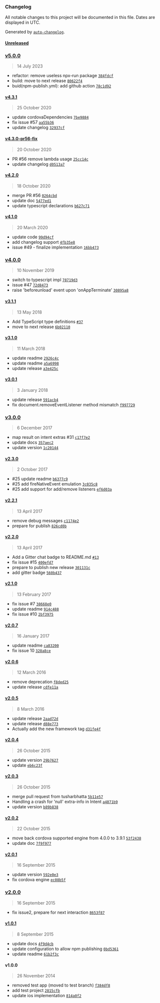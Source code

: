 ### Changelog

All notable changes to this project will be documented in this file. Dates are displayed in UTC.

Generated by [`auto-changelog`](https://github.com/CookPete/auto-changelog).

#### [Unreleased](https://github.com/bsorrentino/cordova-broadcaster/compare/v5.0.0...HEAD)

### [v5.0.0](https://github.com/bsorrentino/cordova-broadcaster/compare/v4.3.1...v5.0.0)

> 14 July 2023

- refactor: remove useless npx-run package [`384fdcf`](https://github.com/bsorrentino/cordova-broadcaster/commit/384fdcf86abbe51d5f855d47010cd0dfefadd295)
- build: move to next release [`80622f4`](https://github.com/bsorrentino/cordova-broadcaster/commit/80622f4b83a8db76148181d6f6ba9bb2b54f64ec)
- buid(npm-publish.yml): add github action [`78c1d92`](https://github.com/bsorrentino/cordova-broadcaster/commit/78c1d929801b053066a37c1733750330d3692f68)

#### [v4.3.1](https://github.com/bsorrentino/cordova-broadcaster/compare/v4.3.0-pr56-fix...v4.3.1)

> 25 October 2020

- update cordovaDependencies [`7be9884`](https://github.com/bsorrentino/cordova-broadcaster/commit/7be9884314e1cc4d3f46f356499204526b6683eb)
- fix issue #57 [`aa55b36`](https://github.com/bsorrentino/cordova-broadcaster/commit/aa55b36b22a86eb4aebd02a75fee44e193c5b7bc)
- update changelog [`32937cf`](https://github.com/bsorrentino/cordova-broadcaster/commit/32937cf1649440cd7819b326a40af46f1f73addb)

#### [v4.3.0-pr56-fix](https://github.com/bsorrentino/cordova-broadcaster/compare/v4.2.0...v4.3.0-pr56-fix)

> 20 October 2020

- PR #56 remove lambda usage [`25cc14c`](https://github.com/bsorrentino/cordova-broadcaster/commit/25cc14caef94dd0de2a3fb975b9499c86498f36f)
- update changelog [`d0513a7`](https://github.com/bsorrentino/cordova-broadcaster/commit/d0513a7fb11d776bdfeb3a897b27f943b761ca85)

#### [v4.2.0](https://github.com/bsorrentino/cordova-broadcaster/compare/v4.1.0...v4.2.0)

> 18 October 2020

- merge PR #56 [`0264cbd`](https://github.com/bsorrentino/cordova-broadcaster/commit/0264cbdb345b2bf1b1c041c6be425020078341c2)
- update doc [`5477ed1`](https://github.com/bsorrentino/cordova-broadcaster/commit/5477ed14b1138f21f1645c8197835f68d14a53b3)
- update typescript declarations [`b627c71`](https://github.com/bsorrentino/cordova-broadcaster/commit/b627c7188aeac336d56407b7aa4d932a51959c90)

#### [v4.1.0](https://github.com/bsorrentino/cordova-broadcaster/compare/v4.0.0...v4.1.0)

> 20 March 2020

- update code [`99d94cf`](https://github.com/bsorrentino/cordova-broadcaster/commit/99d94cf32aebf8a0285fac4a2bcf4ee80d129d54)
- add changelog support [`4fb35e8`](https://github.com/bsorrentino/cordova-broadcaster/commit/4fb35e82ff410c8be49f969b09d591914150bb44)
- issue #49 - finalize implementation [`16bb473`](https://github.com/bsorrentino/cordova-broadcaster/commit/16bb47355312a76131cc1313ea99e83989f1df46)

### [v4.0.0](https://github.com/bsorrentino/cordova-broadcaster/compare/v3.1.1...v4.0.0)

> 10 November 2019

- switch to typescript impl [`78719d3`](https://github.com/bsorrentino/cordova-broadcaster/commit/78719d32a29de8dc517eb144065101d2a0c315e0)
- issue #47 [`72d8473`](https://github.com/bsorrentino/cordova-broadcaster/commit/72d84736198942ac02ebd14b95f777d3a926f6b7)
- raise 'beforeunload' event upon 'onAppTerminate' [`30895a8`](https://github.com/bsorrentino/cordova-broadcaster/commit/30895a801140ce553b40753169c2f2b943708132)

#### [v3.1.1](https://github.com/bsorrentino/cordova-broadcaster/compare/v3.1.0...v3.1.1)

> 13 May 2018

- Add TypeScript type definitions [`#37`](https://github.com/bsorrentino/cordova-broadcaster/pull/37)
- move to next release [`6b02110`](https://github.com/bsorrentino/cordova-broadcaster/commit/6b02110e66f56c3c86dc26745cf697fe62c03a56)

#### [v3.1.0](https://github.com/bsorrentino/cordova-broadcaster/compare/v3.0.1...v3.1.0)

> 11 March 2018

- update readme [`2926c4c`](https://github.com/bsorrentino/cordova-broadcaster/commit/2926c4ceee3029b08d4e57b7fe7b640822d267de)
- update readme [`a5a6998`](https://github.com/bsorrentino/cordova-broadcaster/commit/a5a6998f3b5cc960bad986635b51c5cc55739b30)
- update release [`a3e425c`](https://github.com/bsorrentino/cordova-broadcaster/commit/a3e425cc4b5e1d66687fe79c0432d606ac51b4e7)

#### [v3.0.1](https://github.com/bsorrentino/cordova-broadcaster/compare/v3.0.0...v3.0.1)

> 3 January 2018

- update release [`591acb4`](https://github.com/bsorrentino/cordova-broadcaster/commit/591acb48e8f05de37b3dbdb12f769cd14b0d610f)
- fix  document.removeEventListener method mismatch [`f997729`](https://github.com/bsorrentino/cordova-broadcaster/commit/f99772947ff2c26e730678930e43c0a3142e432d)

### [v3.0.0](https://github.com/bsorrentino/cordova-broadcaster/compare/v2.3.0...v3.0.0)

> 6 December 2017

- map result on intent extras #31 [`c17f7e2`](https://github.com/bsorrentino/cordova-broadcaster/commit/c17f7e216cbf0ce2aad233e9656230204b543f1c)
- update docs [`357aec2`](https://github.com/bsorrentino/cordova-broadcaster/commit/357aec25fd142189cbf808c6b820490c45b824d2)
- update version [`1c20144`](https://github.com/bsorrentino/cordova-broadcaster/commit/1c20144f8e9184528b08efee2ff47cd207fcea62)

#### [v2.3.0](https://github.com/bsorrentino/cordova-broadcaster/compare/v2.2.1...v2.3.0)

> 2 October 2017

- #25 update readme [`b6377c9`](https://github.com/bsorrentino/cordova-broadcaster/commit/b6377c94c7995fd2729aa70bb7b6ea38cddca4b9)
- #25 add fireNativeEvent emulation [`3c035c8`](https://github.com/bsorrentino/cordova-broadcaster/commit/3c035c80f0f21247608ce6a21192d6109e2ea952)
- #25 add support for add/remove listeners [`ef6d03a`](https://github.com/bsorrentino/cordova-broadcaster/commit/ef6d03afb47141c7e3aae60e3884a4866ecc4c65)

#### [v2.2.1](https://github.com/bsorrentino/cordova-broadcaster/compare/v2.2.0...v2.2.1)

> 13 April 2017

- remove debug messages [`c1174e2`](https://github.com/bsorrentino/cordova-broadcaster/commit/c1174e2fabf6b9b979da7a1cbe9db239cc362c3e)
- prepare for publish [`826cd0b`](https://github.com/bsorrentino/cordova-broadcaster/commit/826cd0b395f646955295dadd578c21f0bb88fd6b)

#### [v2.2.0](https://github.com/bsorrentino/cordova-broadcaster/compare/v2.1.0...v2.2.0)

> 13 April 2017

- Add a Gitter chat badge to README.md [`#13`](https://github.com/bsorrentino/cordova-broadcaster/pull/13)
- fix issue #15 [`400efd7`](https://github.com/bsorrentino/cordova-broadcaster/commit/400efd70500bacafed11cdfd0244cf6231f0ce94)
- prepare to publish new release [`301131c`](https://github.com/bsorrentino/cordova-broadcaster/commit/301131c077150fb1618d7c25060374adb7a1d575)
- add gitter badge [`560b437`](https://github.com/bsorrentino/cordova-broadcaster/commit/560b437d56be58efbac99aa875ec6cade66561c6)

#### [v2.1.0](https://github.com/bsorrentino/cordova-broadcaster/compare/v2.0.7...v2.1.0)

> 13 February 2017

- fix issue #7 [`38668e0`](https://github.com/bsorrentino/cordova-broadcaster/commit/38668e0d32ef581147bfb2d117ea942c8c566f51)
- update readme [`914c488`](https://github.com/bsorrentino/cordova-broadcaster/commit/914c488425274aa960a79068d1cd21949e268266)
- fix issue #10 [`2bf3975`](https://github.com/bsorrentino/cordova-broadcaster/commit/2bf397565010ae7105e6bdb64873b64848a80296)

#### [v2.0.7](https://github.com/bsorrentino/cordova-broadcaster/compare/v2.0.6...v2.0.7)

> 16 January 2017

- update readme [`ca83200`](https://github.com/bsorrentino/cordova-broadcaster/commit/ca832003d9136b6c08087b9fd1074b2e7a4e6047)
- fix issue 10 [`328a8ce`](https://github.com/bsorrentino/cordova-broadcaster/commit/328a8ce7c6f99015520e8f3264496ca9eca8c558)

#### [v2.0.6](https://github.com/bsorrentino/cordova-broadcaster/compare/v2.0.5...v2.0.6)

> 12 March 2016

- remove deprecation [`f8ded25`](https://github.com/bsorrentino/cordova-broadcaster/commit/f8ded25897c54aa44b7abc69b88f048366dcaf75)
- update release [`cdfe11a`](https://github.com/bsorrentino/cordova-broadcaster/commit/cdfe11a187d6552808ab217b55673ac3f40be7c2)

#### [v2.0.5](https://github.com/bsorrentino/cordova-broadcaster/compare/v2.0.4...v2.0.5)

> 8 March 2016

- update release [`2aad72d`](https://github.com/bsorrentino/cordova-broadcaster/commit/2aad72d44b980baf3fe5e3b9aba5780033e3308e)
- update release [`d88e773`](https://github.com/bsorrentino/cordova-broadcaster/commit/d88e7739f01f30048b22df31919fcf414672aa1b)
- Actually add the new framework tag [`d31fe4f`](https://github.com/bsorrentino/cordova-broadcaster/commit/d31fe4fb4211e1a563bbc84c8cba4ce6ba220235)

#### [v2.0.4](https://github.com/bsorrentino/cordova-broadcaster/compare/v2.0.3...v2.0.4)

> 26 October 2015

- update version [`29b7627`](https://github.com/bsorrentino/cordova-broadcaster/commit/29b762735a877ab875f671968631c852e72573cc)
- update [`eb6c23f`](https://github.com/bsorrentino/cordova-broadcaster/commit/eb6c23fdc411015459edf5374c9e2be45ad56a0d)

#### [v2.0.3](https://github.com/bsorrentino/cordova-broadcaster/compare/v2.0.2...v2.0.3)

> 26 October 2015

- merge pull request from tusharbhatta [`5b11e57`](https://github.com/bsorrentino/cordova-broadcaster/commit/5b11e57544d30ce8c7d0493764687d48e08f812b)
- Handling a crash for 'null' extra-info in Intent [`a4871b9`](https://github.com/bsorrentino/cordova-broadcaster/commit/a4871b96a41ec98e0b6cf71e952d5e11d772c7e8)
- update version [`b89b838`](https://github.com/bsorrentino/cordova-broadcaster/commit/b89b8380af51b19efcc824eadd93c152b68bb513)

#### [v2.0.2](https://github.com/bsorrentino/cordova-broadcaster/compare/v2.0.1...v2.0.2)

> 22 October 2015

- move back cordova supported engine from 4.0.0 to 3.9.1 [`53f2438`](https://github.com/bsorrentino/cordova-broadcaster/commit/53f2438064af21d0566b4bf767f1c89b74e21bfe)
- update doc [`7f9f977`](https://github.com/bsorrentino/cordova-broadcaster/commit/7f9f977bfa995bb36341efab545de0fa73bab354)

#### [v2.0.1](https://github.com/bsorrentino/cordova-broadcaster/compare/v2.0.0...v2.0.1)

> 16 September 2015

- update version [`592e0e3`](https://github.com/bsorrentino/cordova-broadcaster/commit/592e0e38148c7999f23045fe065a23180fb16159)
- fix cordova engine [`ec08b5f`](https://github.com/bsorrentino/cordova-broadcaster/commit/ec08b5ffa26fc69bbbbb111455a2bf532416df80)

### [v2.0.0](https://github.com/bsorrentino/cordova-broadcaster/compare/v1.0.1...v2.0.0)

> 16 September 2015

- fix issue2, prepare for next interaction [`8653f87`](https://github.com/bsorrentino/cordova-broadcaster/commit/8653f876ce274a23208bc9a64e8b76889610dd39)

#### [v1.0.1](https://github.com/bsorrentino/cordova-broadcaster/compare/v1.0.0...v1.0.1)

> 8 September 2015

- update docs [`4f9d4cb`](https://github.com/bsorrentino/cordova-broadcaster/commit/4f9d4cb080c5e109236906c0962293a6a066c6b0)
- update configuration to allow npm publishing [`0bd5361`](https://github.com/bsorrentino/cordova-broadcaster/commit/0bd5361448ee9cbd422146b4294797fcbd805278)
- update readme [`61b2f3c`](https://github.com/bsorrentino/cordova-broadcaster/commit/61b2f3cd1edcdb927c05f303856da84f6bdb175a)

#### v1.0.0

> 26 November 2014

- removed test app (moved to test branch) [`f384df8`](https://github.com/bsorrentino/cordova-broadcaster/commit/f384df852d24a45ea0776530d2f281e3aab12047)
- add test project [`2815cfb`](https://github.com/bsorrentino/cordova-broadcaster/commit/2815cfbe6810bfb8557efad98d2f7b2a1bd9d431)
- update ios implementation [`814a0f2`](https://github.com/bsorrentino/cordova-broadcaster/commit/814a0f262843c1ad406b492a9b4651cedd4c7ea4)
